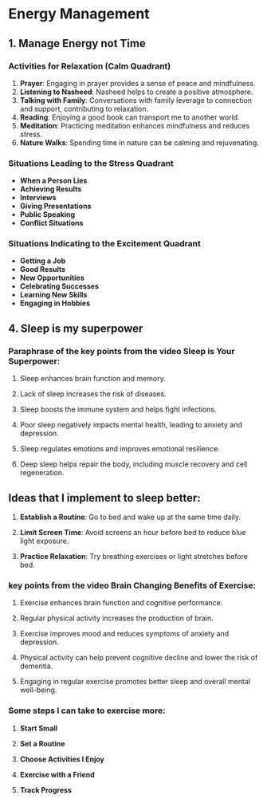 # Energy Management

## 1. Manage Energy not Time

### Activities for Relaxation (Calm Quadrant)

1. **Prayer**: Engaging in prayer provides a sense of peace and mindfulness.
1. **Listening to Nasheed**: Nasheed helps to create a positive atmosphere.
1. **Talking with Family**: Conversations with family leverage to connection and support, contributing to relaxation.
1. **Reading**: Enjoying a good book can transport me to another world.
1. **Meditation**: Practicing meditation enhances mindfulness and reduces stress.
1. **Nature Walks**: Spending time in nature can be calming and rejuvenating.

### Situations Leading to the Stress Quadrant

- **When a Person Lies**
- **Achieving Results**
- **Interviews**
- **Giving Presentations**
- **Public Speaking**
- **Conflict Situations**

### Situations Indicating to the Excitement Quadrant

- **Getting a Job**
- **Good Results**
- **New Opportunities**
- **Celebrating Successes**
- **Learning New Skills**
- **Engaging in Hobbies**

## 4. Sleep is my superpower

### Paraphrase of the key points from the video Sleep is Your Superpower:

1. Sleep enhances brain function and memory.

1. Lack of sleep increases the risk of diseases.

1. Sleep boosts the immune system and helps fight infections.

1. Poor sleep negatively impacts mental health, leading to anxiety and depression.

1. Sleep regulates emotions and improves emotional resilience.

1. Deep sleep helps repair the body, including muscle recovery and cell regeneration.

## Ideas that I implement to sleep better:

1. **Establish a Routine**: Go to bed and wake up at the same time daily.

1. **Limit Screen Time**: Avoid screens an hour before bed to reduce blue light exposure.

1. **Practice Relaxation**: Try breathing exercises or light stretches before bed.

### key points from the video Brain Changing Benefits of Exercise:

1. Exercise enhances brain function and cognitive performance.

1. Regular physical activity increases the production of brain.

1. Exercise improves mood and reduces symptoms of anxiety and depression.

1. Physical activity can help prevent cognitive decline and lower the risk of dementia.

1. Engaging in regular exercise promotes better sleep and overall mental well-being.

### Some steps I can take to exercise more:

1. **Start Small**

1. **Set a Routine**

1. **Choose Activities I Enjoy**

1. **Exercise with a Friend**

1. **Track Progress**

